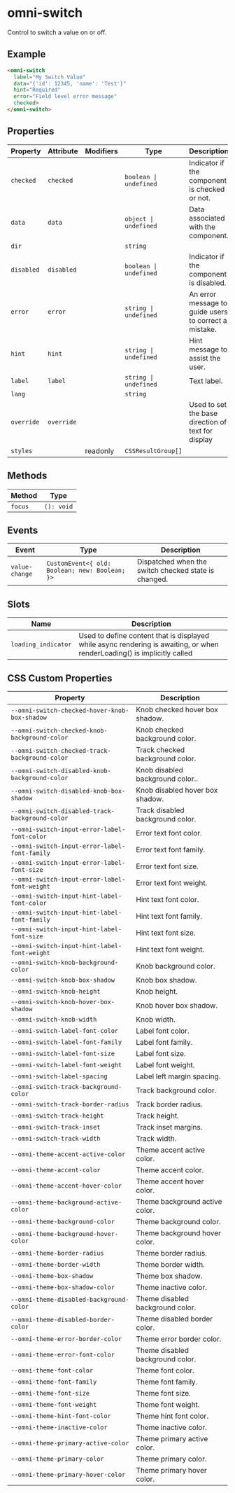 # omni-switch

Control to switch a value on or off.

## Example

```html
<omni-switch
  label="My Switch Value"
  data="{'id': 12345, 'name': 'Test'}"
  hint="Required"
  error="Field level error message"
  checked>
</omni-switch>
```

## Properties

| Property   | Attribute  | Modifiers | Type                   | Description                                      |
|------------|------------|-----------|------------------------|--------------------------------------------------|
| `checked`  | `checked`  |           | `boolean \| undefined` | Indicator if the component is checked or not.    |
| `data`     | `data`     |           | `object \| undefined`  | Data associated with the component.              |
| `dir`      |            |           | `string`               |                                                  |
| `disabled` | `disabled` |           | `boolean \| undefined` | Indicator if the component is disabled.          |
| `error`    | `error`    |           | `string \| undefined`  | An error message to guide users to correct a mistake. |
| `hint`     | `hint`     |           | `string \| undefined`  | Hint message to assist the user.                 |
| `label`    | `label`    |           | `string \| undefined`  | Text label.                                      |
| `lang`     |            |           | `string`               |                                                  |
| `override` | `override` |           |                        | Used to set the base direction of text for display |
| `styles`   |            | readonly  | `CSSResultGroup[]`     |                                                  |

## Methods

| Method  | Type       |
|---------|------------|
| `focus` | `(): void` |

## Events

| Event          | Type                                           | Description                                      |
|----------------|------------------------------------------------|--------------------------------------------------|
| `value-change` | `CustomEvent<{ old: Boolean; new: Boolean; }>` | Dispatched when the switch checked state is changed. |

## Slots

| Name                | Description                                      |
|---------------------|--------------------------------------------------|
| `loading_indicator` | Used to define content that is displayed while async rendering is awaiting, or when renderLoading() is implicitly called |

## CSS Custom Properties

| Property                                        | Description                      |
|-------------------------------------------------|----------------------------------|
| `--omni-switch-checked-hover-knob-box-shadow`   | Knob checked hover box shadow.   |
| `--omni-switch-checked-knob-background-color`   | Knob checked background color.   |
| `--omni-switch-checked-track-background-color`  | Track checked background color.  |
| `--omni-switch-disabled-knob-background-color`  | Knob disabled background color.. |
| `--omni-switch-disabled-knob-box-shadow`        | Knob disabled hover box shadow.  |
| `--omni-switch-disabled-track-background-color` | Track disabled background color. |
| `--omni-switch-input-error-label-font-color`    | Error text font color.           |
| `--omni-switch-input-error-label-font-family`   | Error text font family.          |
| `--omni-switch-input-error-label-font-size`     | Error text font size.            |
| `--omni-switch-input-error-label-font-weight`   | Error text font weight.          |
| `--omni-switch-input-hint-label-font-color`     | Hint text font color.            |
| `--omni-switch-input-hint-label-font-family`    | Hint text font family.           |
| `--omni-switch-input-hint-label-font-size`      | Hint text font size.             |
| `--omni-switch-input-hint-label-font-weight`    | Hint text font weight.           |
| `--omni-switch-knob-background-color`           | Knob background color.           |
| `--omni-switch-knob-box-shadow`                 | Knob box shadow.                 |
| `--omni-switch-knob-height`                     | Knob height.                     |
| `--omni-switch-knob-hover-box-shadow`           | Knob hover box shadow.           |
| `--omni-switch-knob-width`                      | Knob width.                      |
| `--omni-switch-label-font-color`                | Label font color.                |
| `--omni-switch-label-font-family`               | Label font family.               |
| `--omni-switch-label-font-size`                 | Label font size.                 |
| `--omni-switch-label-font-weight`               | Label font weight.               |
| `--omni-switch-label-spacing`                   | Label left margin spacing.       |
| `--omni-switch-track-background-color`          | Track background color.          |
| `--omni-switch-track-border-radius`             | Track border radius.             |
| `--omni-switch-track-height`                    | Track height.                    |
| `--omni-switch-track-inset`                     | Track inset margins.             |
| `--omni-switch-track-width`                     | Track width.                     |
| `--omni-theme-accent-active-color`              | Theme accent active color.       |
| `--omni-theme-accent-color`                     | Theme accent color.              |
| `--omni-theme-accent-hover-color`               | Theme accent hover color.        |
| `--omni-theme-background-active-color`          | Theme background active color.   |
| `--omni-theme-background-color`                 | Theme background color.          |
| `--omni-theme-background-hover-color`           | Theme background hover color.    |
| `--omni-theme-border-radius`                    | Theme border radius.             |
| `--omni-theme-border-width`                     | Theme border width.              |
| `--omni-theme-box-shadow`                       | Theme box shadow.                |
| `--omni-theme-box-shadow-color`                 | Theme inactive color.            |
| `--omni-theme-disabled-background-color`        | Theme disabled background color. |
| `--omni-theme-disabled-border-color`            | Theme disabled border color.     |
| `--omni-theme-error-border-color`               | Theme error border color.        |
| `--omni-theme-error-font-color`                 | Theme disabled background color. |
| `--omni-theme-font-color`                       | Theme font color.                |
| `--omni-theme-font-family`                      | Theme font family.               |
| `--omni-theme-font-size`                        | Theme font size.                 |
| `--omni-theme-font-weight`                      | Theme font weight.               |
| `--omni-theme-hint-font-color`                  | Theme hint font color.           |
| `--omni-theme-inactive-color`                   | Theme inactive color.            |
| `--omni-theme-primary-active-color`             | Theme primary active color.      |
| `--omni-theme-primary-color`                    | Theme primary color.             |
| `--omni-theme-primary-hover-color`              | Theme primary hover color.       |
